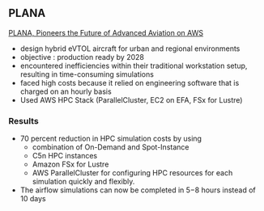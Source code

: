 ## PLANA

[PLANA, Pioneers the Future of Advanced Aviation on AWS](https://aws.amazon.com/solutions/case-studies/plana-case-study/?did=cr_card&trk=cr_card)

* design hybrid eVTOL aircraft for urban and regional environments
* objective : production ready by 2028
* encountered inefficiencies within their traditional workstation setup, resulting in time-consuming simulations
* faced high costs because it relied on engineering software that is charged on an hourly basis
* Used AWS HPC Stack (ParallelCluster, EC2 on EFA, FSx for Lustre)

### Results

* 70 percent reduction in HPC simulation costs by using
  * combination of On-Demand and Spot-Instance
  * C5n HPC instances
  * Amazon FSx for Lustre 
  * AWS ParallelCluster for configuring HPC resources for each simulation quickly and flexibly.
* The airflow simulations can now be completed in 5−8 hours instead of 10 days

